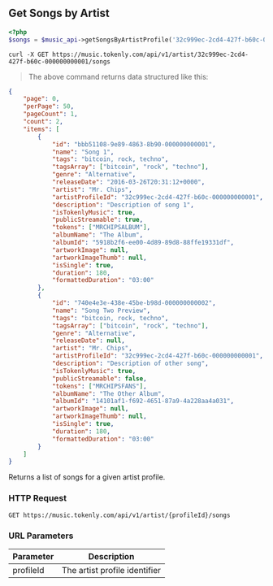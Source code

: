 ## Get Songs by Artist

```php
<?php
$songs = $music_api->getSongsByArtistProfile('32c999ec-2cd4-427f-b60c-000000000001');
```

```shell
curl -X GET https://music.tokenly.com/api/v1/artist/32c999ec-2cd4-427f-b60c-000000000001/songs
```

> The above command returns data structured like this:

```json
{
    "page": 0,
    "perPage": 50,
    "pageCount": 1,
    "count": 2,
    "items": [
        {
            "id": "bbb51108-9e89-4863-8b90-000000000001",
            "name": "Song 1",
            "tags": "bitcoin, rock, techno",
            "tagsArray": ["bitcoin", "rock", "techno"],
            "genre": "Alternative",
            "releaseDate": "2016-03-26T20:31:12+0000",
            "artist": "Mr. Chips",
            "artistProfileId": "32c999ec-2cd4-427f-b60c-000000000001",
            "description": "Description of song 1",
            "isTokenlyMusic": true,
            "publicStreamable": true,
            "tokens": ["MRCHIPSALBUM"],
            "albumName": "The Album",
            "albumId": "5918b2f6-ee00-4d89-89d8-88ffe19331df",
            "artworkImage": null,
            "artworkImageThumb": null,
            "isSingle": true,
            "duration": 180,
            "formattedDuration": "03:00"
        },
        {
            "id": "740e4e3e-438e-45be-b98d-000000000002",
            "name": "Song Two Preview",
            "tags": "bitcoin, rock, techno",
            "tagsArray": ["bitcoin", "rock", "techno"],
            "genre": "Alternative",
            "releaseDate": null,
            "artist": "Mr. Chips",
            "artistProfileId": "32c999ec-2cd4-427f-b60c-000000000001",
            "description": "Description of other song",
            "isTokenlyMusic": true,
            "publicStreamable": false,
            "tokens": ["MRCHIPSFANS"],
            "albumName": "The Other Album",
            "albumId": "14101af1-f692-4651-87a9-4a228aa4a031",
            "artworkImage": null,
            "artworkImageThumb": null,
            "isSingle": true,
            "duration": 180,
            "formattedDuration": "03:00"
        }
    ]
}

```

Returns a list of songs for a given artist profile.

### HTTP Request

`GET https://music.tokenly.com/api/v1/artist/{profileId}/songs`


### URL Parameters

Parameter | Description
--------- | -----------
profileId | The artist profile identifier

